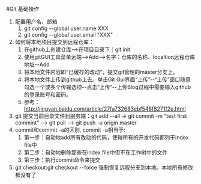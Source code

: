 #Git 基础操作
1. 配置用户名、邮箱
	1. git config --global user.name XXX
	2. git config --global user.email "XXX"
2. 如何将本地项目提交到远程仓库：
	1. 在github上创建仓库-->在项目目录下：git init
	2. 使用gitGUI工具菜单远端-->Add-->名字：仓库的名称、localtion远程仓库地址--Add
	3. 将本地文件内容即“已缓存的改动”，提交git管理的master分支上。
	4. 将本地文件上传到github上去。单击Git Gui界面“上传”--“上传”窗口随意勾选一个或多个传输选项--点击“上传”--上传Blog过程中需要输入github的登录账号和密码。
	5. 参考：http://jingyan.baidu.com/article/27fa732683ebf546f8271f2e.html 
3. git 提交当前目录文件到服务端：git add --all -> git commit -m "test first commint" --> git pull --> git push -u origin master
4. commit和commit -a的区别, commit -a相当于:
	1. 第一步：自动地add所有改动的代码，使得所有的开发代码都列于index file中
	2. 第二步：自动地删除那些在index file中但不在工作树中的文件
	3. 第三步：执行commit命令来提交
5. git checkout:git checkout --force 强制恢复远程分支到本地。本地所有修改都没有了
